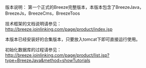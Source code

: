 版本说明：
第一个正式的Breeze完整版本，本版本包含了BreezeJava，BreezeJs，BreezeCms，BreezeToos

技术框架的文档说明请参见：http://breeze.joinlinking.com/page/product/index.jsp

本版本已经安装好的合集版本，只要放入tomcat下即可直接运行使用。

初始化数据库的过程请参见：http://breeze.joinlinking.com/page/product/list.jsp?type=BreezeJava&method=showTutorials

